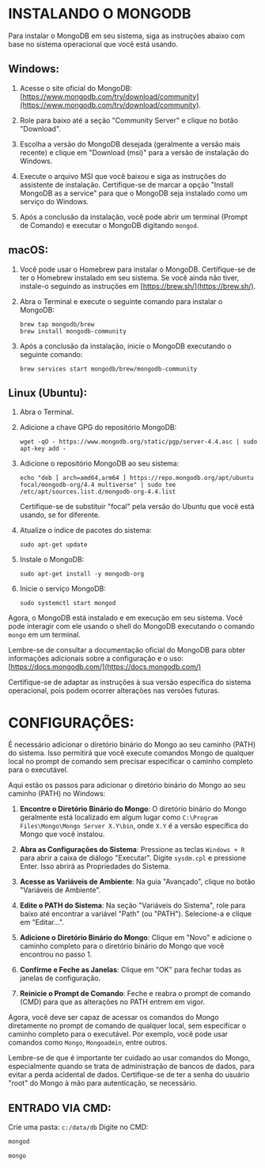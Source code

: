 # INSTALANDO O MONGODB
Para instalar o MongoDB em seu sistema, siga as instruções abaixo com base no sistema operacional que você está usando.

## Windows:
1. Acesse o site oficial do MongoDB: [https://www.mongodb.com/try/download/community](https://www.mongodb.com/try/download/community).

2. Role para baixo até a seção "Community Server" e clique no botão "Download".

3. Escolha a versão do MongoDB desejada (geralmente a versão mais recente) e clique em "Download (msi)" para a versão de instalação do Windows.

4. Execute o arquivo MSI que você baixou e siga as instruções do assistente de instalação. Certifique-se de marcar a opção "Install MongoDB as a service" para que o MongoDB seja instalado como um serviço do Windows.

5. Após a conclusão da instalação, você pode abrir um terminal (Prompt de Comando) e executar o MongoDB digitando `mongod`.

## macOS:
1. Você pode usar o Homebrew para instalar o MongoDB. Certifique-se de ter o Homebrew instalado em seu sistema. Se você ainda não tiver, instale-o seguindo as instruções em [https://brew.sh/](https://brew.sh/).

2. Abra o Terminal e execute o seguinte comando para instalar o MongoDB:

   ```
   brew tap mongodb/brew
   brew install mongodb-community
   ```

3. Após a conclusão da instalação, inicie o MongoDB executando o seguinte comando:

   ```
   brew services start mongodb/brew/mongodb-community
   ```

## Linux (Ubuntu):
1. Abra o Terminal.

2. Adicione a chave GPG do repositório MongoDB:

   ```
   wget -qO - https://www.mongodb.org/static/pgp/server-4.4.asc | sudo apt-key add -
   ```

3. Adicione o repositório MongoDB ao seu sistema:

   ```
   echo "deb [ arch=amd64,arm64 ] https://repo.mongodb.org/apt/ubuntu focal/mongodb-org/4.4 multiverse" | sudo tee /etc/apt/sources.list.d/mongodb-org-4.4.list
   ```

   Certifique-se de substituir "focal" pela versão do Ubuntu que você está usando, se for diferente.

4. Atualize o índice de pacotes do sistema:

   ```
   sudo apt-get update
   ```

5. Instale o MongoDB:

   ```
   sudo apt-get install -y mongodb-org
   ```

6. Inicie o serviço MongoDB:

   ```
   sudo systemctl start mongod
   ```

Agora, o MongoDB está instalado e em execução em seu sistema. Você pode interagir com ele usando o shell do MongoDB executando o comando `mongo` em um terminal.

Lembre-se de consultar a documentação oficial do MongoDB para obter informações adicionais sobre a configuração e o uso: [https://docs.mongodb.com/](https://docs.mongodb.com/)

Certifique-se de adaptar as instruções à sua versão específica do sistema operacional, pois podem ocorrer alterações nas versões futuras.

# CONFIGURAÇÕES:
É necessário adicionar o diretório binário do Mongo ao seu caminho (PATH) do sistema. Isso permitirá que você execute comandos Mongo de qualquer local no prompt de comando sem precisar especificar o caminho completo para o executável.

Aqui estão os passos para adicionar o diretório binário do Mongo ao seu caminho (PATH) no Windows:

1. **Encontre o Diretório Binário do Mongo**: O diretório binário do Mongo geralmente está localizado em algum lugar como `C:\Program Files\Mongo\Mongo Server X.Y\bin`, onde `X.Y` é a versão específica do Mongo que você instalou.

2. **Abra as Configurações do Sistema**: Pressione as teclas `Windows + R` para abrir a caixa de diálogo "Executar". Digite `sysdm.cpl` e pressione Enter. Isso abrirá as Propriedades do Sistema.

3. **Acesse as Variáveis de Ambiente**: Na guia "Avançado", clique no botão "Variáveis de Ambiente".

4. **Edite o PATH do Sistema**: Na seção "Variáveis do Sistema", role para baixo até encontrar a variável "Path" (ou "PATH"). Selecione-a e clique em "Editar...".

5. **Adicione o Diretório Binário do Mongo**: Clique em "Novo" e adicione o caminho completo para o diretório binário do Mongo que você encontrou no passo 1.

6. **Confirme e Feche as Janelas**: Clique em "OK" para fechar todas as janelas de configuração.

7. **Reinicie o Prompt de Comando**: Feche e reabra o prompt de comando (CMD) para que as alterações no PATH entrem em vigor.

Agora, você deve ser capaz de acessar os comandos do Mongo diretamente no prompt de comando de qualquer local, sem especificar o caminho completo para o executável. Por exemplo, você pode usar comandos como `Mongo`, `Mongoadmin`, entre outros.

Lembre-se de que é importante ter cuidado ao usar comandos do Mongo, especialmente quando se trata de administração de bancos de dados, para evitar a perda acidental de dados. Certifique-se de ter a senha do usuário "root" do Mongo à mão para autenticação, se necessário.

## ENTRADO VIA CMD:
Crie uma pasta: `c:/data/db`
Digite no CMD:
```bash
mongod
```
```bash
mongo
```
